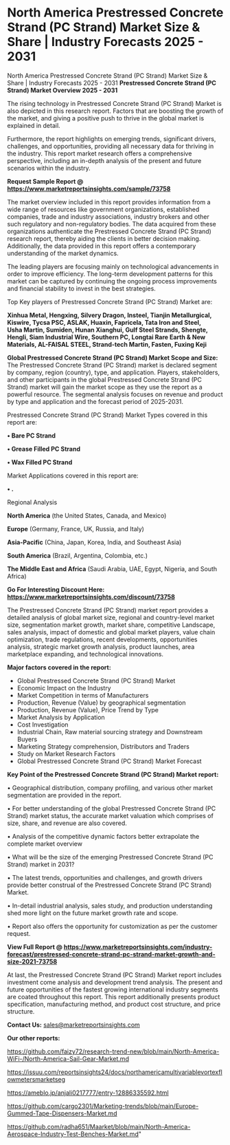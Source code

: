 # North America Prestressed Concrete Strand (PC Strand) Market Size & Share | Industry Forecasts 2025 - 2031
North America Prestressed Concrete Strand (PC Strand) Market Size & Share | Industry Forecasts 2025 - 2031
<Strong> Prestressed Concrete Strand (PC Strand) Market Overview 2025 - 2031</strong>

The rising technology in Prestressed Concrete Strand (PC Strand) Market is also depicted in this research report. Factors that are boosting the growth of the market, and giving a positive push to thrive in the global market is explained in detail.

Furthermore, the report highlights on emerging trends, significant drivers, challenges, and opportunities, providing all necessary data for thriving in the industry. This report market research offers a comprehensive perspective, including an in-depth analysis of the present and future scenarios within the industry.

<strong>Request Sample Report @ <a href=https://www.marketreportsinsights.com/sample/73758>https://www.marketreportsinsights.com/sample/73758</a></strong>

The market overview included in this report provides information from a wide range of resources like government organizations, established companies, trade and industry associations, industry brokers and other such regulatory and non-regulatory bodies. The data acquired from these organizations authenticate the Prestressed Concrete Strand (PC Strand) research report, thereby aiding the clients in better decision making. Additionally, the data provided in this report offers a contemporary understanding of the market dynamics.

The leading players are focusing mainly on technological advancements in order to improve efficiency. The long-term development patterns for this market can be captured by continuing the ongoing process improvements and financial stability to invest in the best strategies.

Top Key players of Prestressed Concrete Strand (PC Strand) Market are:

<strong>Xinhua Metal, Hengxing, Silvery Dragon, Insteel, Tianjin Metallurgical, Kiswire, Tycsa PSC, ASLAK, Huaxin, Fapricela, Tata Iron and Steel, Usha Martin, Sumiden, Hunan Xianghui, Gulf Steel Strands, Shengte, Hengli, Siam Industrial Wire, Southern PC, Longtai Rare Earth & New Materials, AL-FAISAL STEEL, Strand-tech Martin, Fasten, Fuxing Keji</strong>

<strong><b>Global Prestressed Concrete Strand (PC Strand) Market Scope and Size:</b></strong>
The Prestressed Concrete Strand (PC Strand) market is declared segment by company, region (country), type, and application. Players, stakeholders, and other participants in the global Prestressed Concrete Strand (PC Strand) market will gain the market scope as they use the report as a powerful resource. The segmental analysis focuses on revenue and product by type and application and the forecast period of 2025-2031.

Prestressed Concrete Strand (PC Strand) Market Types covered in this report are:

<strong>• Bare PC Strand

• Grease Filled PC Strand

• Wax Filled PC Strand</strong>

Market Applications covered in this report are:

<strong>• .</strong> 

Regional Analysis

<strong>North America</strong> (the United States, Canada, and Mexico)

<strong>Europe</strong> (Germany, France, UK, Russia, and Italy)

<strong>Asia-Pacific</strong> (China, Japan, Korea, India, and Southeast Asia)

<strong>South America</strong> (Brazil, Argentina, Colombia, etc.)

<strong>The Middle East and Africa</strong> (Saudi Arabia, UAE, Egypt, Nigeria, and South Africa)

<strong>Go For Interesting Discount Here: <a href=https://www.marketreportsinsights.com/discount/73758>https://www.marketreportsinsights.com/discount/73758</a></strong>

The Prestressed Concrete Strand (PC Strand) market report provides a detailed analysis of global market size, regional and country-level market size, segmentation market growth, market share, competitive Landscape, sales analysis, impact of domestic and global market players, value chain optimization, trade regulations, recent developments, opportunities analysis, strategic market growth analysis, product launches, area marketplace expanding, and technological innovations.

<strong><b>Major factors covered in the report:</b></strong>
<ul>
  <li>Global Prestressed Concrete Strand (PC Strand) Market </li>
  <li>Economic Impact on the Industry</li>
  <li>Market Competition in terms of Manufacturers</li>
  <li>Production, Revenue (Value) by geographical segmentation</li>
  <li>Production, Revenue (Value), Price Trend by Type</li>
  <li>Market Analysis by Application</li>
  <li>Cost Investigation</li>
  <li>Industrial Chain, Raw material sourcing strategy and Downstream Buyers</li>
  <li>Marketing Strategy comprehension, Distributors and Traders</li>
  <li>Study on Market Research Factors</li>
  <li>Global Prestressed Concrete Strand (PC Strand) Market Forecast</li>
</ul>

<strong><b>Key Point of the Prestressed Concrete Strand (PC Strand) Market report:</b></strong>

• Geographical distribution, company profiling, and various other market segmentation are provided in the report.

• For better understanding of the global Prestressed Concrete Strand (PC Strand) market status, the accurate market valuation which comprises of size, share, and revenue are also covered.

• Analysis of the competitive dynamic factors better extrapolate the complete market overview

• What will be the size of the emerging Prestressed Concrete Strand (PC Strand) market in 2031?

• The latest trends, opportunities and challenges, and growth drivers provide better construal of the Prestressed Concrete Strand (PC Strand) Market.

• In-detail industrial analysis, sales study, and production understanding shed more light on the future market growth rate and scope.

• Report also offers the opportunity for customization as per the customer request.

<strong><b>View Full Report @ <a href=https://www.marketreportsinsights.com/industry-forecast/prestressed-concrete-strand-pc-strand-market-growth-and-size-2021-73758>https://www.marketreportsinsights.com/industry-forecast/prestressed-concrete-strand-pc-strand-market-growth-and-size-2021-73758</a></b></strong>


At last, the Prestressed Concrete Strand (PC Strand) Market report includes investment come analysis and development trend analysis. The present and future opportunities of the fastest growing international industry segments are coated throughout this report. This report additionally presents product specification, manufacturing method, and product cost structure, and price structure.

<strong>Contact Us:</strong>
sales@marketreportsinsights.com

<strong>Our other reports:</strong>

<a href=https://github.com/faizy72/research-trend-new/blob/main/North-America-WiFi-/North-America-Sail-Gear-Market.md>https://github.com/faizy72/research-trend-new/blob/main/North-America-WiFi-/North-America-Sail-Gear-Market.md</a>

<a href=https://issuu.com/reportsinsights24/docs/northamericamultivariablevortexflowmetersmarketseg>https://issuu.com/reportsinsights24/docs/northamericamultivariablevortexflowmetersmarketseg</a>

<a href=https://ameblo.jp/anjali0217777/entry-12886335592.html>https://ameblo.jp/anjali0217777/entry-12886335592.html</a>

<a href=https://github.com/cargo2301/Marketing-trends/blob/main/Europe-Gummed-Tape-Dispensers-Market.md>https://github.com/cargo2301/Marketing-trends/blob/main/Europe-Gummed-Tape-Dispensers-Market.md</a>

<a href=https://github.com/radha651/Maarket/blob/main/North-America-Aerospace-Industry-Test-Benches-Market.md>https://github.com/radha651/Maarket/blob/main/North-America-Aerospace-Industry-Test-Benches-Market.md</a>"
